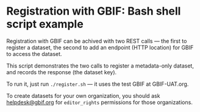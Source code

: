 # Registration with GBIF: Bash shell script example

Registration with GBIF can be achived with two REST calls — the first to register a dataset, the second to add an endpoint (HTTP location) for GBIF to access the dataset.

This script demonstrates the two calls to register a metadata-only dataset, and records the response (the dataset key).

To run it, just run `./register.sh` — it uses the test GBIF at GBIF-UAT.org.

To create datasets for your own organization, you should ask helpdesk@gbif.org for `editor_rights` permissions for those organizations.
